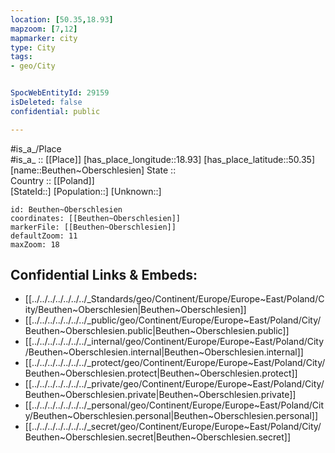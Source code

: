 ```yaml
---
location: [50.35,18.93] 
mapzoom: [7,12] 
mapmarker: city 
type: City
tags:
- geo/City


SpocWebEntityId: 29159
isDeleted: false
confidential: public

---
```

#is_a_/Place  
#is_a_ :: [[Place]] 
[has_place_longitude::18.93] 
[has_place_latitude::50.35] 
[name::Beuthen~Oberschlesien] 
State ::  
Country :: [[Poland]]  
[StateId::] 
[Population::] 
[Unknown::] 


```leaflet
id: Beuthen~Oberschlesien
coordinates: [[Beuthen~Oberschlesien]] 
markerFile: [[Beuthen~Oberschlesien]] 
defaultZoom: 11 
maxZoom: 18
```


## Confidential Links & Embeds: 
- [[../../../../../../../_Standards/geo/Continent/Europe/Europe~East/Poland/City/Beuthen~Oberschlesien|Beuthen~Oberschlesien]] 
- [[../../../../../../../_public/geo/Continent/Europe/Europe~East/Poland/City/Beuthen~Oberschlesien.public|Beuthen~Oberschlesien.public]] 
- [[../../../../../../../_internal/geo/Continent/Europe/Europe~East/Poland/City/Beuthen~Oberschlesien.internal|Beuthen~Oberschlesien.internal]] 
- [[../../../../../../../_protect/geo/Continent/Europe/Europe~East/Poland/City/Beuthen~Oberschlesien.protect|Beuthen~Oberschlesien.protect]] 
- [[../../../../../../../_private/geo/Continent/Europe/Europe~East/Poland/City/Beuthen~Oberschlesien.private|Beuthen~Oberschlesien.private]] 
- [[../../../../../../../_personal/geo/Continent/Europe/Europe~East/Poland/City/Beuthen~Oberschlesien.personal|Beuthen~Oberschlesien.personal]] 
- [[../../../../../../../_secret/geo/Continent/Europe/Europe~East/Poland/City/Beuthen~Oberschlesien.secret|Beuthen~Oberschlesien.secret]] 
